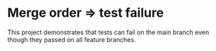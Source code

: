 # Merge order => test failure

This project demonstrates that tests can fail on the main branch even though they passed on all feature branches.
